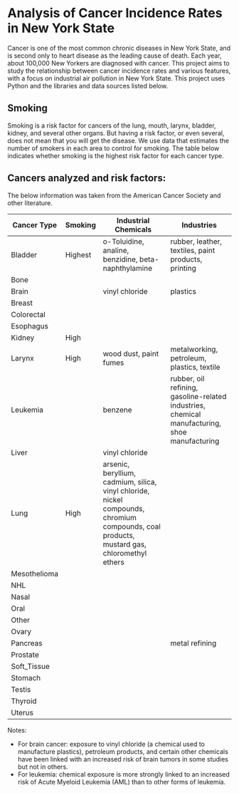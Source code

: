 # Analysis of Cancer Incidence Rates in New York State
Cancer is one of the most common chronic diseases in New York State, and is second only to heart disease as the leading cause of death. Each year, about 100,000 New Yorkers are diagnosed with cancer. This project aims to study the relationship between cancer incidence rates and various features, with a focus on industrial air pollution in New York State. This project uses Python and the libraries and data sources listed below.

## Smoking
Smoking is a risk factor for cancers of the lung, mouth, larynx, bladder, kidney, and several other organs. But having a risk factor, or even several, does not mean that you will get the disease. We use data that estimates the number of smokers in each area to control for smoking. The table below indicates whether smoking is the highest risk factor for each cancer type.

## Cancers analyzed and risk factors:
The below information was taken from the American Cancer Society and other literature.

| Cancer Type  | Smoking | Industrial Chemicals | Industries |
|---|---|---|---|
| Bladder  | Highest | o-Toluidine, analine, benzidine, beta-naphthylamine | rubber, leather, textiles, paint products, printing |
| Bone  |   |
| Brain  |   | vinyl chloride | plastics |
| Breast  |   |
| Colorectal  |   |
| Esophagus  |   |
| Kidney  | High |
| Larynx  | High | wood dust, paint fumes  | metalworking, petroleum, plastics, textile
| Leukemia  |   | benzene | rubber, oil refining, gasoline-related industries, chemical manufacturing, shoe manufacturing |
| Liver  | | vinyl chloride |
| Lung  | High | arsenic, beryllium, cadmium, silica, vinyl chloride, nickel compounds, chromium compounds, coal products, mustard gas, chloromethyl ethers |
| Mesothelioma  |  |
| NHL  |   |
| Nasal  |   |
| Oral  |   |
| Other  |   |
| Ovary  |   |
| Pancreas  |   |   | metal refining
| Prostate  |   |
| Soft_Tissue  |   |
| Stomach  |   |
| Testis  |   |
| Thyroid  |   |
| Uterus  |   |

Notes:

* For brain cancer: exposure to vinyl chloride (a chemical used to manufacture plastics), petroleum products, and certain other chemicals have been linked with an increased risk of brain tumors in some studies but not in others.
* For leukemia: chemical exposure is more strongly linked to an increased risk of Acute Myeloid Leukemia (AML) than to other forms of leukemia.
